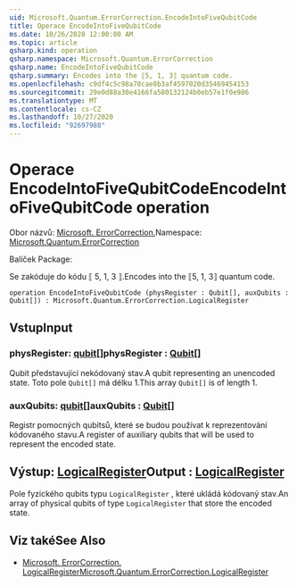 ```yaml
---
uid: Microsoft.Quantum.ErrorCorrection.EncodeIntoFiveQubitCode
title: Operace EncodeIntoFiveQubitCode
ms.date: 10/26/2020 12:00:00 AM
ms.topic: article
qsharp.kind: operation
qsharp.namespace: Microsoft.Quantum.ErrorCorrection
qsharp.name: EncodeIntoFiveQubitCode
qsharp.summary: Encodes into the ⟦5, 1, 3⟧ quantum code.
ms.openlocfilehash: c9df4c5c98a78cae8b3af4597020d35469454153
ms.sourcegitcommit: 29e0d88a30e4166fa580132124b0eb57e1f0e986
ms.translationtype: MT
ms.contentlocale: cs-CZ
ms.lasthandoff: 10/27/2020
ms.locfileid: "92697988"
---
```

# <a name="encodeintofivequbitcode-operation"></a><span data-ttu-id="26623-102">Operace EncodeIntoFiveQubitCode</span><span class="sxs-lookup"><span data-stu-id="26623-102">EncodeIntoFiveQubitCode operation</span></span>

<span data-ttu-id="26623-103">Obor názvů: [Microsoft. ErrorCorrection.](xref:Microsoft.Quantum.ErrorCorrection)</span><span class="sxs-lookup"><span data-stu-id="26623-103">Namespace: [Microsoft.Quantum.ErrorCorrection](xref:Microsoft.Quantum.ErrorCorrection)</span></span>

<span data-ttu-id="26623-104">Balíček [](https://nuget.org/packages/)</span><span class="sxs-lookup"><span data-stu-id="26623-104">Package: [](https://nuget.org/packages/)</span></span>


<span data-ttu-id="26623-105">Se zakóduje do kódu ⟦ 5, 1, 3 ⟧.</span><span class="sxs-lookup"><span data-stu-id="26623-105">Encodes into the ⟦5, 1, 3⟧ quantum code.</span></span>

```qsharp
operation EncodeIntoFiveQubitCode (physRegister : Qubit[], auxQubits : Qubit[]) : Microsoft.Quantum.ErrorCorrection.LogicalRegister
```


## <a name="input"></a><span data-ttu-id="26623-106">Vstup</span><span class="sxs-lookup"><span data-stu-id="26623-106">Input</span></span>

### <a name="physregister--qubit"></a><span data-ttu-id="26623-107">physRegister: [qubit](xref:microsoft.quantum.lang-ref.qubit)[]</span><span class="sxs-lookup"><span data-stu-id="26623-107">physRegister : [Qubit](xref:microsoft.quantum.lang-ref.qubit)[]</span></span>

<span data-ttu-id="26623-108">Qubit představující nekódovaný stav.</span><span class="sxs-lookup"><span data-stu-id="26623-108">A qubit representing an unencoded state.</span></span> <span data-ttu-id="26623-109">Toto pole `Qubit[]` má délku 1.</span><span class="sxs-lookup"><span data-stu-id="26623-109">This array `Qubit[]` is of length 1.</span></span>


### <a name="auxqubits--qubit"></a><span data-ttu-id="26623-110">auxQubits: [qubit](xref:microsoft.quantum.lang-ref.qubit)[]</span><span class="sxs-lookup"><span data-stu-id="26623-110">auxQubits : [Qubit](xref:microsoft.quantum.lang-ref.qubit)[]</span></span>

<span data-ttu-id="26623-111">Registr pomocných qubitsů, které se budou používat k reprezentování kódovaného stavu.</span><span class="sxs-lookup"><span data-stu-id="26623-111">A register of auxiliary qubits that will be used to represent the encoded state.</span></span>



## <a name="output--logicalregister"></a><span data-ttu-id="26623-112">Výstup: [LogicalRegister](xref:Microsoft.Quantum.ErrorCorrection.LogicalRegister)</span><span class="sxs-lookup"><span data-stu-id="26623-112">Output : [LogicalRegister](xref:Microsoft.Quantum.ErrorCorrection.LogicalRegister)</span></span>

<span data-ttu-id="26623-113">Pole fyzického qubits typu `LogicalRegister` , které ukládá kódovaný stav.</span><span class="sxs-lookup"><span data-stu-id="26623-113">An array of physical qubits of type `LogicalRegister` that store the encoded state.</span></span>

## <a name="see-also"></a><span data-ttu-id="26623-114">Viz také</span><span class="sxs-lookup"><span data-stu-id="26623-114">See Also</span></span>

- [<span data-ttu-id="26623-115">Microsoft. ErrorCorrection. LogicalRegister</span><span class="sxs-lookup"><span data-stu-id="26623-115">Microsoft.Quantum.ErrorCorrection.LogicalRegister</span></span>](xref:Microsoft.Quantum.ErrorCorrection.LogicalRegister)